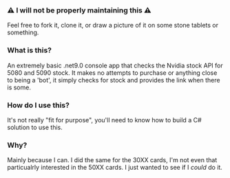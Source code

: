 ### ⚠️ I will not be properly maintaining this ⚠️
Feel free to fork it, clone it, or draw a picture of it on some stone tablets or something.

### What is this?
An extremely basic .net9.0 console app that checks the Nvidia stock API for 5080 and 5090 stock. It makes no attempts to purchase or
anything close to being a 'bot', it simply checks for stock and provides the link when there is some.

### How do I use this?
It's not really "fit for purpose", you'll need to know how to build a C# solution to use this.


### Why?
Mainly because I can. I did the same for the 30XX cards, I'm not even that particualrly interested in the 50XX cards. I just wanted to see if I *could* do it.